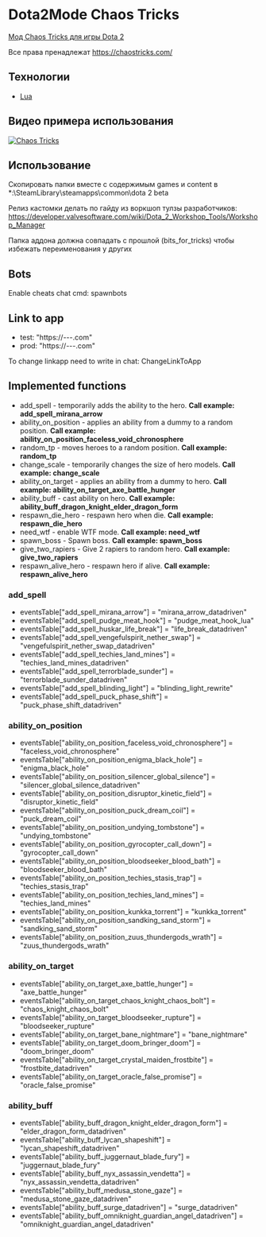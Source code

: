 # Dota2Mode Chaos Tricks
[Мод Chaos Tricks для игры Dota 2](https://steamcommunity.com/sharedfiles/filedetails/?id=2602215701)

Все права пренадлежат https://chaostricks.com/

## Технологии
- [Lua](https://www.lua.org/)

## Видео примера использования

[![Chaos Tricks](http://img.youtube.com/vi/reRixUY7CrE/0.jpg)](http://www.youtube.com/watch?v=reRixUY7CrE)

## Использование
Скопировать папки вместе с содержимым games и content в *:\SteamLibrary\steamapps\common\dota 2 beta

Релиз кастомки делать по гайду из воркшоп тулзы разработчиков:
https://developer.valvesoftware.com/wiki/Dota_2_Workshop_Tools/Workshop_Manager

Папка аддона должна совпадать с прошлой (bits_for_tricks) чтобы избежать переименования у других

## Bots
Enable cheats
chat cmd: spawnbots

## Link to app
* test: "https://---.com"
* prod: "https://---.com"
  
To change linkapp need to write in chat: ChangeLinkToApp

## Implemented functions
* add_spell - temporarily adds the ability to the hero. **Call example: add_spell_mirana_arrow**
* ability_on_position - applies an ability from a dummy to a random position. **Call example: ability_on_position_faceless_void_chronosphere**
* random_tp - moves heroes to a random position. **Call example: random_tp**
* change_scale - temporarily сhanges the size of hero models. **Call example: change_scale**
* ability_on_target - applies an ability from a dummy to hero. **Call example: ability_on_target_axe_battle_hunger**
* ability_buff - cast ability on hero. **Call example: ability_buff_dragon_knight_elder_dragon_form**
* respawn_die_hero - respawn hero when die. **Call example: respawn_die_hero**
* need_wtf - enable WTF mode. **Call example: need_wtf**
* spawn_boss - Spawn boss. **Call example: spawn_boss**
* give_two_rapiers - Give 2 rapiers to random hero. **Call example: give_two_rapiers**
* respawn_alive_hero - respawn hero if alive. **Call example: respawn_alive_hero**

### add_spell
* eventsTable["add_spell_mirana_arrow"] = "mirana_arrow_datadriven"
* eventsTable["add_spell_pudge_meat_hook"] = "pudge_meat_hook_lua"
* eventsTable["add_spell_huskar_life_break"] = "life_break_datadriven"
* eventsTable["add_spell_vengefulspirit_nether_swap"] = "vengefulspirit_nether_swap_datadriven"
* eventsTable["add_spell_techies_land_mines"] = "techies_land_mines_datadriven"
* eventsTable["add_spell_terrorblade_sunder"] = "terrorblade_sunder_datadriven"
* eventsTable["add_spell_blinding_light"] = "blinding_light_rewrite"
* eventsTable["add_spell_puck_phase_shift"] = "puck_phase_shift_datadriven"

### ability_on_position
* eventsTable["ability_on_position_faceless_void_chronosphere"] = "faceless_void_chronosphere"
* eventsTable["ability_on_position_enigma_black_hole"] = "enigma_black_hole"
* eventsTable["ability_on_position_silencer_global_silence"] = "silencer_global_silence_datadriven"
* eventsTable["ability_on_position_disruptor_kinetic_field"] = "disruptor_kinetic_field"
* eventsTable["ability_on_position_puck_dream_coil"] = "puck_dream_coil"
* eventsTable["ability_on_position_undying_tombstone"] = "undying_tombstone"
* eventsTable["ability_on_position_gyrocopter_call_down"] = "gyrocopter_call_down"
* eventsTable["ability_on_position_bloodseeker_blood_bath"] = "bloodseeker_blood_bath"
* eventsTable["ability_on_position_techies_stasis_trap"] = "techies_stasis_trap"
* eventsTable["ability_on_position_techies_land_mines"] = "techies_land_mines"
* eventsTable["ability_on_position_kunkka_torrent"] = "kunkka_torrent"
* eventsTable["ability_on_position_sandking_sand_storm"] = "sandking_sand_storm"
* eventsTable["ability_on_position_zuus_thundergods_wrath"] = "zuus_thundergods_wrath"

### ability_on_target
* eventsTable["ability_on_target_axe_battle_hunger"] = "axe_battle_hunger"
* eventsTable["ability_on_target_chaos_knight_chaos_bolt"] = "chaos_knight_chaos_bolt"
* eventsTable["ability_on_target_bloodseeker_rupture"] = "bloodseeker_rupture"
* eventsTable["ability_on_target_bane_nightmare"] = "bane_nightmare"
* eventsTable["ability_on_target_doom_bringer_doom"] = "doom_bringer_doom"
* eventsTable["ability_on_target_crystal_maiden_frostbite"] = "frostbite_datadriven"
* eventsTable["ability_on_target_oracle_false_promise"] = "oracle_false_promise"	

### ability_buff
* eventsTable["ability_buff_dragon_knight_elder_dragon_form"] = "elder_dragon_form_datadriven"
* eventsTable["ability_buff_lycan_shapeshift"] = "lycan_shapeshift_datadriven"
* eventsTable["ability_buff_juggernaut_blade_fury"] = "juggernaut_blade_fury"
* eventsTable["ability_buff_nyx_assassin_vendetta"] = "nyx_assassin_vendetta_datadriven"
* eventsTable["ability_buff_medusa_stone_gaze"] = "medusa_stone_gaze_datadriven"
* eventsTable["ability_buff_surge_datadriven"] = "surge_datadriven"
* eventsTable["ability_buff_omniknight_guardian_angel_datadriven"] = "omniknight_guardian_angel_datadriven"
